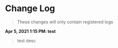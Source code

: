 # Change Log

> These changes will only contain registered logs



**Apr 5, 2021 1:15 PM: test**
 > test desc